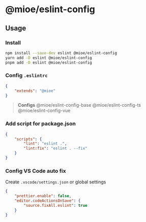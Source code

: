 # @mioe/eslint-config

## Usage

### Install
```bash
npm install --save-dev eslint @mioe/eslint-config
yarn add -D eslint @mioe/eslint-config
pnpm add -D eslint @mioe/eslint-config
```

### Config `.eslintrc`
```json
{
	"extends": "@mioe"
}
```
> **Configs**
> @mioe/eslint-config-base
> @mioe/eslint-config-ts
> @mioe/eslint-config-vue

### Add script for package.json
```json
{
	"scripts": {
		"lint": "eslint .",
		"lint:fix": "eslint . --fix"
	}
}
```

### Config VS Code auto fix
Create `.vscode/settings.json` or global settings
```json
{
	"prettier.enable": false,
	"editor.codeActionsOnSave": {
		"source.fixAll.eslint": true
	}
}
```
